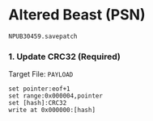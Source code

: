 # Altered Beast (PSN) 

`NPUB30459.savepatch`

### 1. Update CRC32 (Required)

Target File: `PAYLOAD`

```
set pointer:eof+1
set range:0x000004,pointer
set [hash]:CRC32
write at 0x000000:[hash]
```

